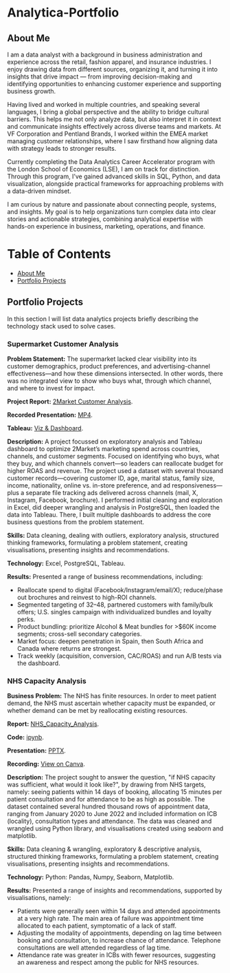 # Analytica-Portfolio

## About Me

I am a data analyst with a background in business administration and experience across the retail, fashion apparel, and insurance industries. I enjoy drawing data from different sources, organizing it, and turning it into insights that drive impact — from improving decision-making and identifying opportunities to enhancing customer experience and supporting business growth.

Having lived and worked in multiple countries, and speaking several languages, I bring a global perspective and the ability to bridge cultural barriers. This helps me not only analyze data, but also interpret it in context and communicate insights effectively across diverse teams and markets. At VF Corporation and Pentland Brands, I worked within the EMEA market managing customer relationships, where I saw firsthand how aligning data with strategy leads to stronger results.

Currently completing the Data Analytics Career Accelerator program with the London School of Economics (LSE), I am on track for distinction. Through this program, I’ve gained advanced skills in SQL, Python, and data visualization, alongside practical frameworks for approaching problems with a data-driven mindset.

I am curious by nature and passionate about connecting people, systems, and insights. My goal is to help organizations turn complex data into clear stories and actionable strategies, combining analytical expertise with hands-on experience in business, marketing, operations, and finance.

# Table of Contents

- [About Me](#about-me)
- [Portfolio Projects](#portfolio-projects)

## Portfolio Projects

In this section I will list data analytics projects briefly describing the technology stack used to solve cases.

### Supermarket Customer Analysis

**Problem Statement:** The supermarket lacked clear visibility into its customer demographics, product preferences, and advertising-channel effectiveness—and how these dimensions intersected. In other words, there was no integrated view to show who buys what, through which channel, and where to invest for impact.

**Project Report:** [2Market Customer Analysis](https://github.com/ElizabethLiang/Analytica-Portfolio/blob/main/2Market%20Customer%20Analysis.pdf).

**Recorded Presentation:** [MP4](https://github.com/ElizabethLiang/Analytica-Portfolio/blob/main/Customer%20Purchase%20Behavior%20Analysis.mp4).

**Tableau:** [Viz & Dashboard](https://github.com/ElizabethLiang/Analytica-Portfolio/blob/main/2%20Market%20Viz.twbx).

**Description:** A project focussed on exploratory analysis and Tableau dashboard to optimize 2Market’s marketing spend across countries, channels, and customer segments. Focused on identifying who buys, what they buy, and which channels convert—so leaders can reallocate budget for higher ROAS and revenue. The project used a dataset with several thousand customer records—covering customer ID, age, marital status, family size, income, nationality, online vs. in-store preference, and ad responsiveness—plus a separate file tracking ads delivered across channels (mail, X, Instagram, Facebook, brochure). I performed initial cleaning and exploration in Excel, did deeper wrangling and analysis in PostgreSQL, then loaded the data into Tableau. There, I built multiple dashboards to address the core business questions from the problem statement.

**Skills:** Data cleaning, dealing with outliers, exploratory analysis, structured thinking frameworks, formulating a problem statement, creating visualisations, presenting insights and recommendations.

**Technology:** Excel, PostgreSQL, Tableau.

**Results:** Presented a range of business recommendations, including:
- Reallocate spend to digital (Facebook/Instagram/email/X); reduce/phase out brochures and reinvest to high-ROI channels.
- Segmented targeting of 32–48, partnered customers with family/bulk offers; U.S. singles campaign with individualized bundles and loyalty perks.
- Product bundling: prioritize Alcohol & Meat bundles for >$60K income segments; cross-sell secondary categories.
- Market focus: deepen penetration in Spain, then South Africa and Canada where returns are strongest.
- Track weekly (acquisition, conversion, CAC/ROAS) and run A/B tests via the dashboard.

### NHS Capacity Analysis

**Business Problem:** The NHS has finite resources. In order to meet patient demand, the NHS must ascertain whether capacity must be expanded, or whether demand can be met by reallocating existing resources.

**Report:** [NHS_Capacity_Analysis](https://github.com/ElizabethLiang/Analytica-Portfolio/blob/main/NHS_Capacity_Analysis_Report.pdf).

**Code:** [ipynb](https://github.com/ElizabethLiang/Analytica-Portfolio/blob/main/NHS_Capacity_Analysis.ipynb).

**Presentation:** [PPTX](https://github.com/ElizabethLiang/Analytica-Portfolio/blob/main/NHS_Capacity_Analysis_PPTX.pdf).

**Recording:** [View on Canva](https://www.canva.com/design/DAGz2A_FVOo/JBoYR37Pc1JYv69DkqyGIg/edit?utm_content=DAGz2A_FVOo&utm_campaign=designshare&utm_medium=link2&utm_source=sharebutton).

**Description:** The project sought to answer the question, "if NHS capacity was sufficient, what would it look like?", by drawing from NHS targets, namely: seeing patients within 14 days of booking, allocating 15 minutes per patient consultation and for attendance to be as high as possible. The dataset contained several hundred thousand rows of appointment data, ranging from January 2020 to June 2022 and included information on ICB (locality), consultation types and attendance. The data was cleaned and wrangled using Python library, and visualisations created using seaborn and matplotlib.

**Skills:** Data cleaning & wrangling, exploratory & descriptive analysis, structured thinking frameworks, formulating a problem statement, creating visualisations, presenting insights and recommendations.

**Technology:** Python: Pandas, Numpy, Seaborn, Matplotlib.

**Results:** Presented a range of insights and recommendations, supported by visualisations, namely:
- Patients were generally seen within 14 days and attended appointments at a very high rate. The main area of failure was appointment time allocated to each patient, symptomatic of a lack of staff.
- Adjusting the modality of appointments, depending on lag time between booking and consultation, to increase chance of attendance. Telephone consultations are well attended regardless of lag time.
- Attendance rate was greater in ICBs with fewer resources, suggesting an awareness and respect among the public for NHS resources.

